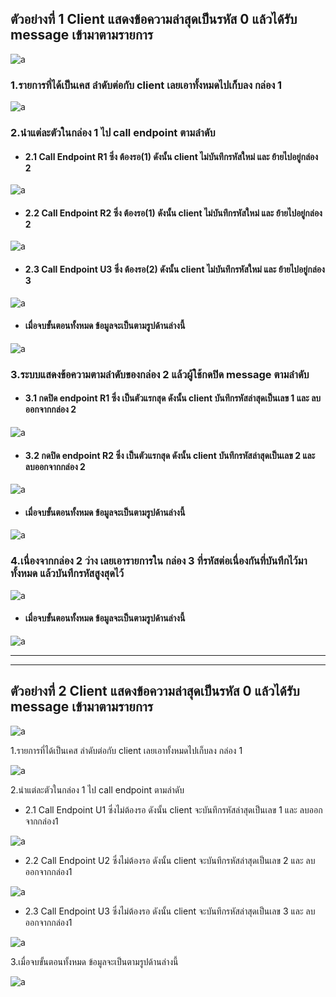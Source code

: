 ## **ตัวอย่างที่ 1** Client แสดงข้อความล่าสุดเป็นรหัส 0 แล้วได้รับ message เข้ามาตามรายการ
![a](imgs\\noti1.png)

### 1.รายการที่ได้เป็นเคส **ลำดับต่อกับ client** เลยเอาทั้งหมดไปเก็บลง **กล่อง 1**
![a](imgs\\noti2.png)

### 2.นำแต่ละตัวในกล่อง 1 ไป call endpoint ตามลำดับ
- #### 2.1 Call Endpoint **R1** ซึ่ง **ต้องรอ(1)** ดังนั้น client **ไม่บันทึกรหัสใหม่** และ **ย้ายไปอยู่กล่อง 2**
![a](imgs\\noti3.png)

- #### 2.2 Call Endpoint **R2** ซึ่ง **ต้องรอ(1)** ดังนั้น client **ไม่บันทึกรหัสใหม่** และ **ย้ายไปอยู่กล่อง 2**
![a](imgs\\noti4.png)

- #### 2.3 Call Endpoint **U3** ซึ่ง **ต้องรอ(2)** ดังนั้น client **ไม่บันทึกรหัสใหม่** และ **ย้ายไปอยู่กล่อง 3**
![a](imgs\\noti5.png)

- #### **เมื่อจบขั้นตอนทั้งหมด** ข้อมูลจะเป็นตามรูปด้านล่างนี้
![a](imgs\\noti6.png)

### 3.ระบบแสดงข้อความตามลำดับของกล่อง 2 แล้วผู้ใช้กดปิด message ตามลำดับ
- #### 3.1 กดปิด endpoint **R1** ซึ่ง **เป็นตัวแรกสุด** ดังนั้น client **บันทึกรหัสล่าสุดเป็นเลข 1** และ **ลบออกจากกล่อง 2**
![a](imgs\\noti7.png)

- #### 3.2 กดปิด endpoint **R2** ซึ่ง **เป็นตัวแรกสุด** ดังนั้น client **บันทึกรหัสล่าสุดเป็นเลข 2** และ **ลบออกจากกล่อง 2**
![a](imgs\\noti8.png)

- #### **เมื่อจบขั้นตอนทั้งหมด** ข้อมูลจะเป็นตามรูปด้านล่างนี้
![a](imgs\\noti9.png)

### 4.เนื่องจากกล่อง 2 ว่าง เลยเอารายการใน **กล่อง 3 ที่รหัสต่อเนื่องกันที่บันทึกไว้มาทั้งหมด แล้วบันทึกรหัสสูงสุดไว้**
![a](imgs\\noti10.png)

- #### **เมื่อจบขั้นตอนทั้งหมด** ข้อมูลจะเป็นตามรูปด้านล่างนี้
![a](imgs\\noti11.png)

---------
---------
## ตัวอย่างที่ 2 Client แสดงข้อความล่าสุดเป็นรหัส 0 แล้วได้รับ message เข้ามาตามรายการ

![a](imgs\\01.png)

1.รายการที่ได้เป็นเคส ลำดับต่อกับ client เลยเอาทั้งหมดไปเก็บลง กล่อง 1

![a](imgs\\02.png)

2.นำแต่ละตัวในกล่อง 1 ไป call endpoint ตามลำดับ
 * 2.1 Call Endpoint U1 ซึ่งไม่ต้องรอ ดังนั้น client จะบันทึกรหัสล่าสุดเป็นเลข 1 และ ลบออกจากกล่อง1

![a](imgs\\03.png)

* 2.2 Call Endpoint U2 ซึ่งไม่ต้องรอ ดังนั้น client จะบันทึกรหัสล่าสุดเป็นเลข 2 และ ลบออกจากกล่อง1

![a](imgs\\04.png)

* 2.3 Call Endpoint U3 ซึ่งไม่ต้องรอ ดังนั้น client จะบันทึกรหัสล่าสุดเป็นเลข 3 และ ลบออกจากกล่อง1

![a](imgs\\05.png)


3.เมื่อจบขั้นตอนทั้งหมด ข้อมูลจะเป็นตามรูปด้านล่างนี้

![a](imgs\\06.png)






